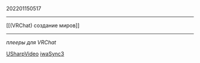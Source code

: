 202201150517
***
[[(VRChat) создание миров]]
***
*плееры для VRChat*

[USharpVideo](https://github.com/MerlinVR/USharpVideo)
[iwaSync3](https://booth.pm/ja/items/2666275)
